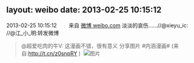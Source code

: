 layout: weibo
date: 2013-02-25 10:15:12
---
2013-02-25 10:15:12  &nbsp;&nbsp;&nbsp;&nbsp;&nbsp;&nbsp; 来自 <a href="http://weibo.com/" rel="nofollow">微博 weibo.com</a>
淡淡的哀伤……//@xieyu_ic: //@江_小_明:转发微博
>  @超爱吃肉的牛V: 这漫画不错，很有意义 分享图片 #内涵漫画# (来自:http://t.cn/z0snpRY ) ​​​
>  ![图片](https://ww4.sinaimg.cn/large/485666a1jw1e20psf2xxoj.jpg)
